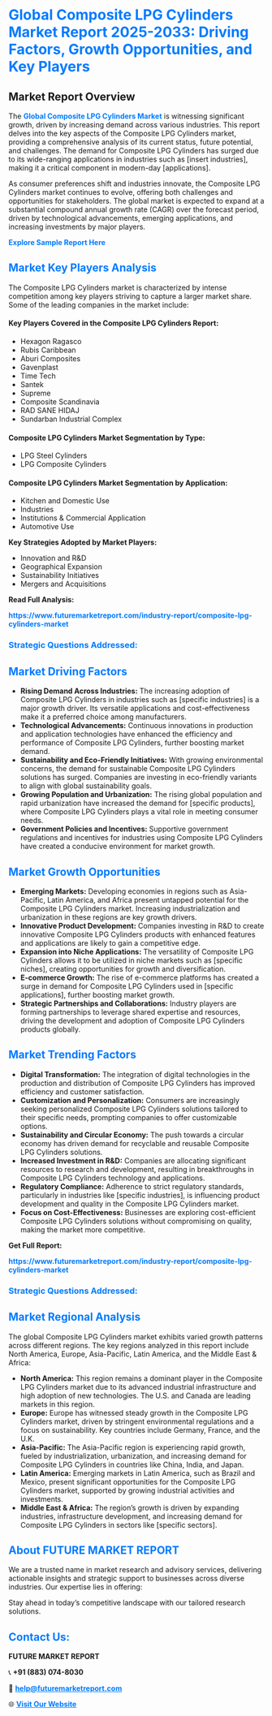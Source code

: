 <h1 style="color: #007BFF;">Global Composite LPG Cylinders Market Report 2025-2033: Driving Factors, Growth Opportunities, and Key Players</h1>

<section id="overview">
<h2>Market Report Overview</h2>
<p>The <a href="https://www.futuremarketreport.com/industry-report/composite-lpg-cylinders-market" style="color: #007BFF; text-decoration: none;"><strong>Global Composite LPG Cylinders Market</strong></a> is witnessing significant growth, driven by increasing demand across various industries. This report delves into the key aspects of the Composite LPG Cylinders market, providing a comprehensive analysis of its current status, future potential, and challenges. The demand for Composite LPG Cylinders has surged due to its wide-ranging applications in industries such as [insert industries], making it a critical component in modern-day [applications].</p>
<p>As consumer preferences shift and industries innovate, the Composite LPG Cylinders market continues to evolve, offering both challenges and opportunities for stakeholders. The global market is expected to expand at a substantial compound annual growth rate (CAGR) over the forecast period, driven by technological advancements, emerging applications, and increasing investments by major players.</p>
</section>

<section id="overview">
<p><a href="https://www.futuremarketreport.com/request-sample/reportId=87645" style="color: #007BFF; text-decoration: none;"><strong>Explore Sample Report Here</strong></a></p>
</section>

<section id="key-players">
<h2 style="color: #007BFF;">Market Key Players Analysis</h2>
<p>The Composite LPG Cylinders market is characterized by intense competition among key players striving to capture a larger market share. Some of the leading companies in the market include:</p>
<h4>Key Players Covered in the Composite LPG Cylinders Report:</h4>
<ul><li>Hexagon Ragasco</li><li>Rubis Caribbean</li><li>Aburi Composites</li><li>Gavenplast</li><li>Time Tech</li><li>Santek</li><li>Supreme</li><li>Composite Scandinavia</li><li>RAD SANE HIDAJ</li><li>Sundarban Industrial Complex</li></ul>
<h4>Composite LPG Cylinders Market Segmentation by Type:</h4>
<ul><li>LPG Steel Cylinders</li><li>LPG Composite Cylinders</li></ul>

<h4>Composite LPG Cylinders Market Segmentation by Application:</h4>
<ul><li>Kitchen and Domestic Use</li><li>Industries</li><li>Institutions &amp; Commercial Application</li><li>Automotive Use</li></ul>
<p><strong>Key Strategies Adopted by Market Players:</strong></p>
<ul>
<li>Innovation and R&D</li>
<li>Geographical Expansion</li>
<li>Sustainability Initiatives</li>
<li>Mergers and Acquisitions</li>
</ul>
</section>

<section>
<p><strong>Read Full Analysis: </strong></p><a href="https://www.futuremarketreport.com/industry-report/composite-lpg-cylinders-market" style="color: #007BFF; text-decoration: none;"><strong>https://www.futuremarketreport.com/industry-report/composite-lpg-cylinders-market</strong></a>
<h3 style="color: #007BFF;">Strategic Questions Addressed:</h3>
</section>

<section id="driving-factors">
<h2 style="color: #007BFF;">Market Driving Factors</h2>
<ul>
<li><strong>Rising Demand Across Industries:</strong> The increasing adoption of Composite LPG Cylinders in industries such as [specific industries] is a major growth driver. Its versatile applications and cost-effectiveness make it a preferred choice among manufacturers.</li>
<li><strong>Technological Advancements:</strong> Continuous innovations in production and application technologies have enhanced the efficiency and performance of Composite LPG Cylinders, further boosting market demand.</li>
<li><strong>Sustainability and Eco-Friendly Initiatives:</strong> With growing environmental concerns, the demand for sustainable Composite LPG Cylinders solutions has surged. Companies are investing in eco-friendly variants to align with global sustainability goals.</li>
<li><strong>Growing Population and Urbanization:</strong> The rising global population and rapid urbanization have increased the demand for [specific products], where Composite LPG Cylinders plays a vital role in meeting consumer needs.</li>
<li><strong>Government Policies and Incentives:</strong> Supportive government regulations and incentives for industries using Composite LPG Cylinders have created a conducive environment for market growth.</li>
</ul>
</section>

<section id="growth-opportunities">
<h2 style="color: #007BFF;">Market Growth Opportunities</h2>
<ul>
<li><strong>Emerging Markets:</strong> Developing economies in regions such as Asia-Pacific, Latin America, and Africa present untapped potential for the Composite LPG Cylinders market. Increasing industrialization and urbanization in these regions are key growth drivers.</li>
<li><strong>Innovative Product Development:</strong> Companies investing in R&D to create innovative Composite LPG Cylinders products with enhanced features and applications are likely to gain a competitive edge.</li>
<li><strong>Expansion into Niche Applications:</strong> The versatility of Composite LPG Cylinders allows it to be utilized in niche markets such as [specific niches], creating opportunities for growth and diversification.</li>
<li><strong>E-commerce Growth:</strong> The rise of e-commerce platforms has created a surge in demand for Composite LPG Cylinders used in [specific applications], further boosting market growth.</li>
<li><strong>Strategic Partnerships and Collaborations:</strong> Industry players are forming partnerships to leverage shared expertise and resources, driving the development and adoption of Composite LPG Cylinders products globally.</li>
</ul>
</section>

<section id="trending-factors">
<h2 style="color: #007BFF;">Market Trending Factors</h2>
<ul>
<li><strong>Digital Transformation:</strong> The integration of digital technologies in the production and distribution of Composite LPG Cylinders has improved efficiency and customer satisfaction.</li>
<li><strong>Customization and Personalization:</strong> Consumers are increasingly seeking personalized Composite LPG Cylinders solutions tailored to their specific needs, prompting companies to offer customizable options.</li>
<li><strong>Sustainability and Circular Economy:</strong> The push towards a circular economy has driven demand for recyclable and reusable Composite LPG Cylinders solutions.</li>
<li><strong>Increased Investment in R&D:</strong> Companies are allocating significant resources to research and development, resulting in breakthroughs in Composite LPG Cylinders technology and applications.</li>
<li><strong>Regulatory Compliance:</strong> Adherence to strict regulatory standards, particularly in industries like [specific industries], is influencing product development and quality in the Composite LPG Cylinders market.</li>
<li><strong>Focus on Cost-Effectiveness:</strong> Businesses are exploring cost-efficient Composite LPG Cylinders solutions without compromising on quality, making the market more competitive.</li>
</ul>
</section>

<section>
<p><strong>Get Full Report: </strong></p><a href="https://www.futuremarketreport.com/industry-report/composite-lpg-cylinders-market" style="color: #007BFF; text-decoration: none;"><strong>https://www.futuremarketreport.com/industry-report/composite-lpg-cylinders-market</strong></a>
<h3 style="color: #007BFF;">Strategic Questions Addressed:</h3>
</section>


<section id="regional-analysis">
<h2 style="color: #007BFF;">Market Regional Analysis</h2>
<p>The global Composite LPG Cylinders market exhibits varied growth patterns across different regions. The key regions analyzed in this report include North America, Europe, Asia-Pacific, Latin America, and the Middle East & Africa:</p>
<ul>
<li><strong>North America:</strong> This region remains a dominant player in the Composite LPG Cylinders market due to its advanced industrial infrastructure and high adoption of new technologies. The U.S. and Canada are leading markets in this region.</li>
<li><strong>Europe:</strong> Europe has witnessed steady growth in the Composite LPG Cylinders market, driven by stringent environmental regulations and a focus on sustainability. Key countries include Germany, France, and the U.K.</li>
<li><strong>Asia-Pacific:</strong> The Asia-Pacific region is experiencing rapid growth, fueled by industrialization, urbanization, and increasing demand for Composite LPG Cylinders in countries like China, India, and Japan.</li>
<li><strong>Latin America:</strong> Emerging markets in Latin America, such as Brazil and Mexico, present significant opportunities for the Composite LPG Cylinders market, supported by growing industrial activities and investments.</li>
<li><strong>Middle East & Africa:</strong> The region’s growth is driven by expanding industries, infrastructure development, and increasing demand for Composite LPG Cylinders in sectors like [specific sectors].</li>
</ul>
</section>

<footer>
<h2 style="color: #007BFF;">About FUTURE MARKET REPORT</h2>
<p>We are a trusted name in market research and advisory services, delivering actionable insights and strategic support to businesses across diverse industries. Our expertise lies in offering:</p>

<p>Stay ahead in today’s competitive landscape with our tailored research solutions.</p>

<h2 style="color: #007BFF;">Contact Us:</h2>
<p><strong>FUTURE MARKET REPORT</strong></p>
<p>📞 <strong>+91 (883) 074-8030</strong></p>
<p>📧 <strong><a href="mailto:help@futuremarketreport.com" style="color: #007BFF;">help@futuremarketreport.com</a></strong></p>
<p>🌐 <strong><a href="https://www.futuremarketreport.com/" style="color: #007BFF;">Visit Our Website</a></strong></p>
</footer>